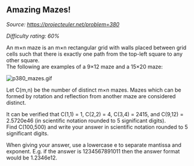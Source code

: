 Amazing Mazes!
--------------

*Source: https://projecteuler.net/problem=380*


*Difficulty rating: 60%*

An m×n maze is an m×n rectangular grid with walls placed between grid
cells such that there is exactly one path from the top-left square to
any other square.\
The following are examples of a 9×12 maze and a 15×20 maze:

![p380\_mazes.gif](project/images/p380_mazes.gif)

Let C(m,n) be the number of distinct m×n mazes. Mazes which can be
formed by rotation and reflection from another maze are considered
distinct.

It can be verified that C(1,1) = 1, C(2,2) = 4, C(3,4) = 2415, and
C(9,12) = 2.5720e46 (in scientific notation rounded to 5 significant
digits).\
 Find C(100,500) and write your answer in scientific notation rounded to
5 significant digits.

When giving your answer, use a lowercase e to separate mantissa and
exponent. E.g. if the answer is 1234567891011 then the answer format
would be 1.2346e12.
